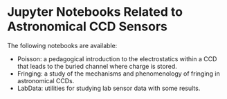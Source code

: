 # Jupyter Notebooks Related to Astronomical CCD Sensors

The following notebooks are available:
* Poisson: a pedagogical introduction to the electrostatics within a
CCD that leads to the buried channel where charge is stored.
* Fringing: a study of the mechanisms and phenomenology of fringing
in astronomical CCDs.
* LabData: utilities for studying lab sensor data with some results.
